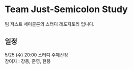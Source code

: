 # Team Just-Semicolon Study

팀 저스트 세미콜론의 스터디 레포지토리 입니다.

## 일정

5/25 (수) 20:00 스터디 주제선정
<br/>
참여자 : 강동, 준영, 현봉
